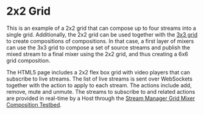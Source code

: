 # 2x2 Grid

This is an example of a 2x2 grid that can compose up to four streams into a single grid. Additionally, the 2x2 grid can be used together with the [3x3 grid](../3x3/) to create compositions of compositions. In that case, a first layer of mixers can use the 3x3 grid to compose a set of source streams and publish the mixed stream to a final mixer using the 2x2 grid, and thus creating a 6x6 grid composition.  

The HTML5 page includes a 2x2 flex box grid with video players that can subscribe to live streams. The list of live streams is sent over WebSockets together with the action to apply to each stream. The actions include add, remove, mute and unmute. The streams to subscribe to and related actions are provided in real-time by a Host through the [Stream Manager Grid Mixer Composition Testbed](../../sm-cef-mixer/gridMixerCompositionStreamManagerProxy/).